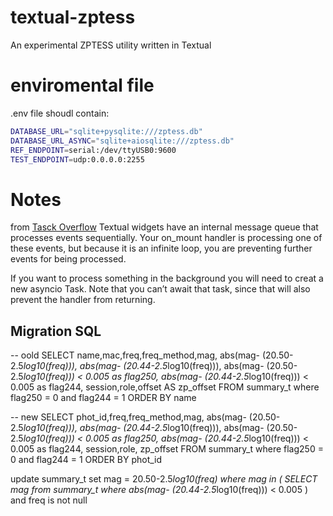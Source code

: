 # textual-zptess
An experimental ZPTESS utility written in Textual

# enviromental file
.env file shoudl contain:

```bash
DATABASE_URL="sqlite+pysqlite:///zptess.db"
DATABASE_URL_ASYNC="sqlite+aiosqlite:///zptess.db"
REF_ENDPOINT=serial:/dev/ttyUSB0:9600
TEST_ENDPOINT=udp:0.0.0.0:2255
```

# Notes

from [Tasck Overflow](https://stackoverflow.com/questions/71631247/textual-python-tui-enabling-long-running-external-asyncio-functionality)
Textual widgets have an internal message queue that processes events sequentially. Your on_mount handler is processing one of these events, but because it is an infinite loop, you are preventing further events for being processed.

If you want to process something in the background you will need to creat a new asyncio Task. Note that you can’t await that task, since that will also prevent the handler from returning.

## Migration SQL

-- oold
SELECT name,mac,freq,freq_method,mag, abs(mag- (20.50-2.5*log10(freq))), abs(mag- (20.44-2.5*log10(freq))),
abs(mag- (20.50-2.5*log10(freq))) < 0.005 as flag250, abs(mag- (20.44-2.5*log10(freq))) < 0.005 as flag244, session,role,offset AS zp_offset
FROM summary_t
where flag250 = 0 and flag244 = 1
ORDER BY name

-- new
SELECT phot_id,freq,freq_method,mag, abs(mag- (20.50-2.5*log10(freq))), abs(mag- (20.44-2.5*log10(freq))),
abs(mag- (20.50-2.5*log10(freq))) < 0.005 as flag250, abs(mag- (20.44-2.5*log10(freq))) < 0.005 as flag244, session,role, zp_offset
FROM summary_t
where flag250 = 0 and flag244 = 1
ORDER BY phot_id




update summary_t
set mag = 20.50-2.5*log10(freq)
where mag in (
	SELECT mag from summary_t
	where abs(mag- (20.44-2.5*log10(freq))) < 0.005
) and freq is not null
